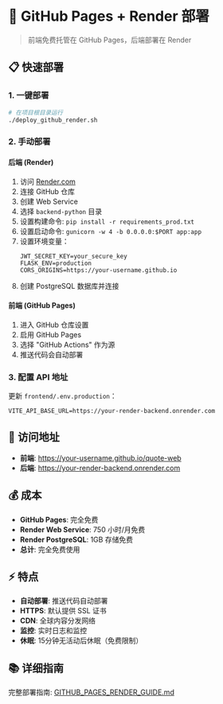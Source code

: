 # 🚀 GitHub Pages + Render 部署

> 前端免费托管在 GitHub Pages，后端部署在 Render

## 📋 快速部署

### 1. 一键部署
```bash
# 在项目根目录运行
./deploy_github_render.sh
```

### 2. 手动部署

#### 后端 (Render)
1. 访问 [Render.com](https://render.com)
2. 连接 GitHub 仓库
3. 创建 Web Service
4. 选择 `backend-python` 目录
5. 设置构建命令: `pip install -r requirements_prod.txt`
6. 设置启动命令: `gunicorn -w 4 -b 0.0.0.0:$PORT app:app`
7. 设置环境变量：
   ```
   JWT_SECRET_KEY=your_secure_key
   FLASK_ENV=production
   CORS_ORIGINS=https://your-username.github.io
   ```
8. 创建 PostgreSQL 数据库并连接

#### 前端 (GitHub Pages)
1. 进入 GitHub 仓库设置
2. 启用 GitHub Pages
3. 选择 "GitHub Actions" 作为源
4. 推送代码会自动部署

### 3. 配置 API 地址
更新 `frontend/.env.production`：
```
VITE_API_BASE_URL=https://your-render-backend.onrender.com
```

## 🔗 访问地址

- **前端**: https://your-username.github.io/quote-web
- **后端**: https://your-render-backend.onrender.com

## 💰 成本

- **GitHub Pages**: 完全免费
- **Render Web Service**: 750 小时/月免费
- **Render PostgreSQL**: 1GB 存储免费
- **总计**: 完全免费使用

## ⚡ 特点

- **自动部署**: 推送代码自动部署
- **HTTPS**: 默认提供 SSL 证书  
- **CDN**: 全球内容分发网络
- **监控**: 实时日志和监控
- **休眠**: 15分钟无活动后休眠（免费限制）

## 📚 详细指南

完整部署指南: [GITHUB_PAGES_RENDER_GUIDE.md](backend-python/docs/GITHUB_PAGES_RENDER_GUIDE.md)
